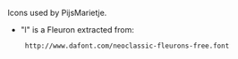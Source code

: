 Icons used by PijsMarietje.

 * "l" is a Fleuron extracted from:
   
        http://www.dafont.com/neoclassic-fleurons-free.font

